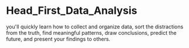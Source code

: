 # Head_First_Data_Analysis
you'll quickly learn how to collect and organize data, sort the distractions from the truth, find meaningful patterns, draw conclusions, predict the future, and present your findings to others.
